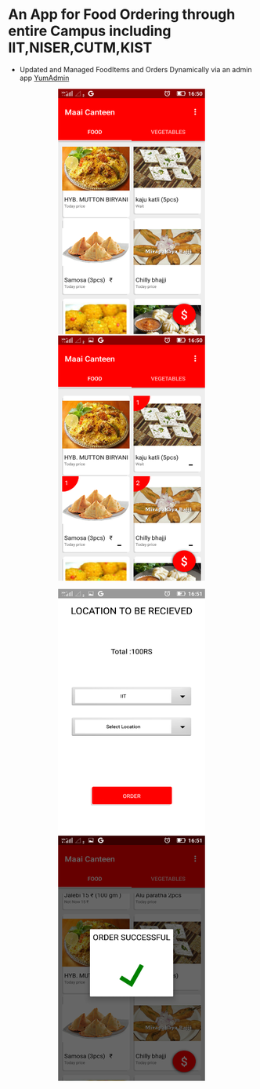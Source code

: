 # An App for Food Ordering through entire Campus including IIT,NISER,CUTM,KIST
   * Updated and Managed FoodItems and Orders Dynamically via an admin app [YumAdmin](https://github.com/AbijayAnandRS/YumAdmin)
<p align="center">
  <img src="https://github.com/AbijayAnandRS/YummyYum/blob/master/app/Screenshot_2018-01-16-16-50-29.png" width="300" height="500"/>
   <img src="https://github.com/AbijayAnandRS/YummyYum/blob/master/app/Screenshot_2018-01-16-16-50-49.png" width="300" height="500"/>
  </p>
 
 
  <p align="center">
  
   <img src="https://github.com/AbijayAnandRS/YummyYum/blob/master/app/Screenshot_2018-01-16-16-51-23.png" width="300" height="500"/>
  <img src="https://github.com/AbijayAnandRS/YummyYum/blob/master/app/Screenshot_2018-01-16-16-51-48.png" width="300" height="500"/>
  </p>
